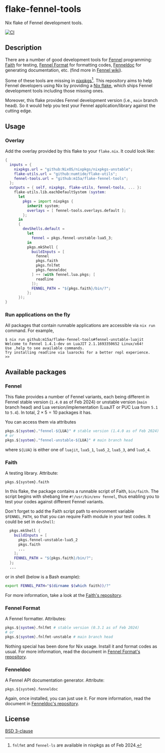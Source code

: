 # flake-fennel-tools

Nix flake of Fennel development tools.

[![CI][1]][2]

## Description

There are a number of good development tools for [Fennel][3] programming:
[Faith][4] for testing,
[Fennel Format][5] for formatting codes,
[Fenneldoc][6] for generating documentation,
etc. (find more in [Fennel wiki][7]).

Some of these tools are missing in [nixpkgs][8][^1].
This repository aims to help Fennel developers using Nix by providing a [Nix flake][9],
which ships Fennel development tools including those missing ones.

Moreover, this flake provides Fennel development version (i.e., `main` branch head).
So it would help you test your Fennel application/library against the cutting edge.

## Usage

### Overlay

Add the overlay provided by this flake to your `flake.nix`.
It could look like:

```nix
{
  inputs = {
    nixpkgs.url = "github:NixOS/nixpkgs/nixpkgs-unstable";
    flake-utils.url = "github:numtide/flake-utils";
    fennel-tools.url = "github:m15a/flake-fennel-tools";
  };
  outputs = { self, nixpkgs, flake-utils, fennel-tools, ... }:
    flake-utils.lib.eachDefaultSystem (system:
      let
        pkgs = import nixpkgs {
          inherit system;
          overlays = [ fennel-tools.overlays.default ];
        };
      in
      {
        devShells.default =
          let
            fennel = pkgs.fennel-unstable-lua5_3;
          in
          pkgs.mkShell {
            buildInputs = [
              fennel
              pkgs.faith
              pkgs.fnlfmt
              pkgs.fenneldoc
            ] ++ (with fennel.lua.pkgs; [
              readline
            ]);
            FENNEL_PATH = "${pkgs.faith}/bin/?";
          };
      });
}
```

### Run applications on the fly

All packages that contain runnable applications are accessible via
`nix run` command. For example,

```console
$ nix run github:m15a/flake-fennel-tools#fennel-unstable-luajit
Welcome to Fennel 1.4.1-dev on LuaJIT 2.1.1693350652 Linux/x64!
Use ,help to see available commands.
Try installing readline via luarocks for a better repl experience.
>>
```

## Available packages

### Fennel

This flake provides a number of Fennel variants, each being different in
Fennel stable version (`1.4.0` as of Feb 2024) or unstable version (`main`
branch head) and Lua version/implementation (LuaJIT or PUC Lua from `5.1`
to `5.4`). In total, $2 \times 5 = 10$ packages it has.

You can access them via attributes

```nix
pkgs.${system}."fennel-${LUA}" # stable version (1.4.0 as of Feb 2024)
# or
pkgs.${system}."fennel-unstable-${LUA}" # main branch head
```

where `${LUA}` is either one of `luajit`, `lua5_1`, `lua5_2`, `lua5_3`, and `lua5_4`.

### Faith

A testing library. Attribute:

```
pkgs.${system}.faith
```

In this flake, the package contains a runnable script of Faith,
`bin/faith`. The script begins with shebang line `#!/usr/bin/env fennel`,
thus enabling you to test your codes against different Fennel variants.

Don't forget to add the Faith script path to environment variable `$FENNEL_PATH`,
so that you can require Faith module in your test codes.
It could be set in `devShell`:

```nix
  pkgs.mkShell {
    buildInputs = [
      pkgs.fennel-unstable-lua5_2
      pkgs.faith
      ...
    ];
    FENNEL_PATH = "${pkgs.faith}/bin/?";
  };
  ...
```

or in shell (below is a Bash example):

```bash
export FENNEL_PATH="$(dirname $(which faith))/?"
```

For more information, take a look at the [Faith's repository][4].

### Fennel Format

A Fennel formatter. Attributes:

```nix
pkgs.${system}.fnlfmt # stable version (0.3.1 as of Feb 2024)
# or
pkgs.${system}.fnlfmt-unstable # main branch head
```

Nothing special has been done for Nix usage. Install it and format codes as usual.
For more information, read the document in [Fennel Format's repository][5].

### Fenneldoc

A Fennel API documentation generator. Attribute:

```
pkgs.${system}.fenneldoc
```

Again, once installed, you can just use it.
For more information, read the document in [Fenneldoc's repository][6].

## License

[BSD 3-clause](LICENSE)

[1]: https://img.shields.io/github/actions/workflow/status/m15a/flake-fennel-tools/ci.yml?style=flat-square&logo=github&label=CI
[2]: https://github.com/m15a/flake-fennel-tools/actions/workflows/ci.yml
[3]: https://fennel-lang.org/
[4]: https://git.sr.ht/~technomancy/faith
[5]: https://git.sr.ht/~technomancy/fnlfmt
[6]: https://gitlab.com/andreyorst/fenneldoc
[7]: https://wiki.fennel-lang.org/#tools
[8]: https://github.com/NixOS/nixpkgs
[9]: https://nix.dev/concepts/flakes

[^1]: `fnlfmt` and `fennel-ls` are available in nixpkgs as of Feb 2024.
